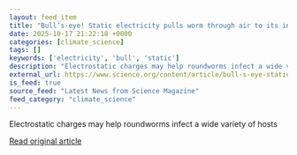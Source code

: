 ```yaml
---
layout: feed_item
title: "Bull’s-eye! Static electricity pulls worm through air to its insect victim"
date: 2025-10-17 21:22:18 +0000
categories: [climate_science]
tags: []
keywords: ['electricity', 'bull', 'static']
description: "Electrostatic charges may help roundworms infect a wide variety of hosts"
external_url: https://www.science.org/content/article/bull-s-eye-static-electricity-pulls-worm-through-air-its-insect-victim
is_feed: true
source_feed: "Latest News from Science Magazine"
feed_category: "climate_science"
---
```


Electrostatic charges may help roundworms infect a wide variety of hosts

[Read original article](https://www.science.org/content/article/bull-s-eye-static-electricity-pulls-worm-through-air-its-insect-victim)
